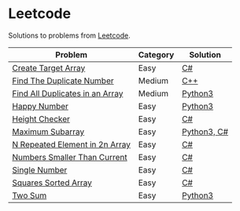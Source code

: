# Leetcode 

Solutions to problems from [Leetcode](https://leetcode.com/).

| Problem | Category | Solution |
| - | - | - |
| [Create Target Array](https://leetcode.com/problems/two-sum/) | Easy | [C#](https://github.com/terror/CompetitiveProgramming/tree/master/Leetcode/create-target-array/solution.cs) |
| [Find The Duplicate Number](https://leetcode.com/problems/find-the-duplicate-number/) | Medium | [C++](https://github.com/terror/CompetitiveProgramming/tree/master/Leetcode/find-the-duplicate-number/solution.cpp) |
| [Find All Duplicates in an Array](https://leetcode.com/problems/find-all-duplicates-in-an-array/) | Medium | [Python3](https://github.com/terror/CompetitiveProgramming/tree/master/Leetcode/find-duplicates-in-array/solution.py) |
| [Happy Number](https://leetcode.com/problems/two-sum/) | Easy | [Python3](https://github.com/terror/CompetitiveProgramming/tree/master/Leetcode/happy-number/solution.py) |
| [Height Checker](https://leetcode.com/problems/two-sum/) | Easy | [C#](https://github.com/terror/CompetitiveProgramming/tree/master/Leetcode/height-checker/solution.cs) |
| [Maximum Subarray](https://leetcode.com/problems/two-sum/) | Easy | [Python3, C#](https://github.com/terror/CompetitiveProgramming/tree/master/Leetcode/maximum-subarray) |
| [N Repeated Element in 2n Array](https://leetcode.com/problems/two-sum/) | Easy | [C#](https://github.com/terror/CompetitiveProgramming/tree/master/Leetcode/n-repeated-element-2n-array/solution.cs) |
| [Numbers Smaller Than Current](https://leetcode.com/problems/two-sum/) | Easy | [C#](https://github.com/terror/CompetitiveProgramming/tree/master/Leetcode/number-smaller-than-current/solution.cs) |
| [Single Number](https://leetcode.com/problems/two-sum/) | Easy | [C#](https://github.com/terror/CompetitiveProgramming/tree/master/Leetcode/single-numbery/solution.cs) |
| [Squares Sorted Array](https://leetcode.com/problems/two-sum/) | Easy | [C#](https://github.com/terror/CompetitiveProgramming/tree/master/Leetcode/squares-sorted-array/solution.cs) |
| [Two Sum](https://leetcode.com/problems/two-sum/) | Easy | [Python3](https://github.com/terror/CompetitiveProgramming/tree/master/Leetcode/two-sum/solution.py) |